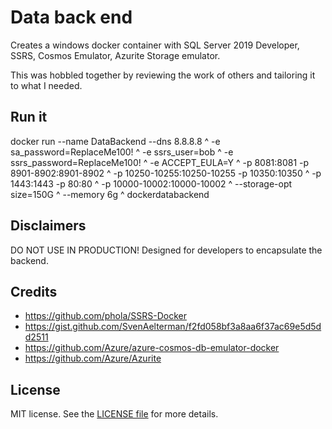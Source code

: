 # Data back end

Creates a windows docker container with SQL Server 2019 Developer, SSRS, Cosmos Emulator, Azurite Storage emulator.

This was hobbled together by reviewing the work of others and tailoring it to what I needed.



## Run it

docker run --name DataBackend --dns 8.8.8.8 ^
-e sa_password=ReplaceMe100! ^
-e ssrs_user=bob ^
-e ssrs_password=ReplaceMe100! ^
-e ACCEPT_EULA=Y ^
-p 8081:8081 -p 8901-8902:8901-8902 ^
-p 10250-10255:10250-10255 -p 10350:10350 ^
-p 1443:1443 -p 80:80 ^
-p 10000-10002:10000-10002 ^
--storage-opt size=150G ^
--memory 6g ^
dockerdatabackend


## Disclaimers

DO NOT USE IN PRODUCTION!  Designed for developers to encapsulate the backend.

## Credits

- https://github.com/phola/SSRS-Docker
- https://gist.github.com/SvenAelterman/f2fd058bf3a8aa6f37ac69e5d5dd2511
- https://github.com/Azure/azure-cosmos-db-emulator-docker
- https://github.com/Azure/Azurite

## License

MIT license. See the [LICENSE file](LICENSE) for more details.
